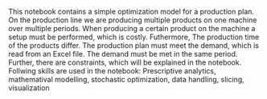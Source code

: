 This notebook contains a simple optimization model for a production plan. 
On the production line we are producing multiple products on one machine over multiple periods. 
When producing a certain product on the machine a setup must be performed, which is costly. Futhermore, The production time of the products differ. 
The production plan must meet the demand, which is read from an Excel file. The demand must be met in the same period. Further, there are constraints, which will be explained in the notebook.
Follwing skills are used in the notebook: Prescriptive analytics, mathematival modelling, stochastic optimization, data handling, slicing, visualization
